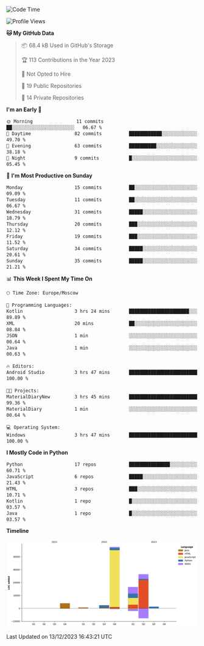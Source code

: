 <!--START_SECTION:waka-->
![Code Time](http://img.shields.io/badge/Code%20Time-159%20hrs%2054%20mins-blue)

![Profile Views](http://img.shields.io/badge/Profile%20Views-0-blue)

**🐱 My GitHub Data** 

> 📦 68.4 kB Used in GitHub's Storage 
 > 
> 🏆 113 Contributions in the Year 2023
 > 
> 🚫 Not Opted to Hire
 > 
> 📜 19 Public Repositories 
 > 
> 🔑 14 Private Repositories 
 > 
**I'm an Early 🐤** 

```text
🌞 Morning                11 commits          ██░░░░░░░░░░░░░░░░░░░░░░░   06.67 % 
🌆 Daytime                82 commits          ████████████░░░░░░░░░░░░░   49.70 % 
🌃 Evening                63 commits          ██████████░░░░░░░░░░░░░░░   38.18 % 
🌙 Night                  9 commits           █░░░░░░░░░░░░░░░░░░░░░░░░   05.45 % 
```
📅 **I'm Most Productive on Sunday** 

```text
Monday                   15 commits          ██░░░░░░░░░░░░░░░░░░░░░░░   09.09 % 
Tuesday                  11 commits          ██░░░░░░░░░░░░░░░░░░░░░░░   06.67 % 
Wednesday                31 commits          █████░░░░░░░░░░░░░░░░░░░░   18.79 % 
Thursday                 20 commits          ███░░░░░░░░░░░░░░░░░░░░░░   12.12 % 
Friday                   19 commits          ███░░░░░░░░░░░░░░░░░░░░░░   11.52 % 
Saturday                 34 commits          █████░░░░░░░░░░░░░░░░░░░░   20.61 % 
Sunday                   35 commits          █████░░░░░░░░░░░░░░░░░░░░   21.21 % 
```


📊 **This Week I Spent My Time On** 

```text
🕑︎ Time Zone: Europe/Moscow

💬 Programming Languages: 
Kotlin                   3 hrs 24 mins       ██████████████████████░░░   89.89 % 
XML                      20 mins             ██░░░░░░░░░░░░░░░░░░░░░░░   08.84 % 
JSON                     1 min               ░░░░░░░░░░░░░░░░░░░░░░░░░   00.64 % 
Java                     1 min               ░░░░░░░░░░░░░░░░░░░░░░░░░   00.63 % 

🔥 Editors: 
Android Studio           3 hrs 47 mins       █████████████████████████   100.00 % 

🐱‍💻 Projects: 
MaterialDiaryNew         3 hrs 45 mins       █████████████████████████   99.36 % 
MaterialDiary            1 min               ░░░░░░░░░░░░░░░░░░░░░░░░░   00.64 % 

💻 Operating System: 
Windows                  3 hrs 47 mins       █████████████████████████   100.00 % 
```

**I Mostly Code in Python** 

```text
Python                   17 repos            ███████████████░░░░░░░░░░   60.71 % 
JavaScript               6 repos             █████░░░░░░░░░░░░░░░░░░░░   21.43 % 
HTML                     3 repos             ███░░░░░░░░░░░░░░░░░░░░░░   10.71 % 
Kotlin                   1 repo              █░░░░░░░░░░░░░░░░░░░░░░░░   03.57 % 
Java                     1 repo              █░░░░░░░░░░░░░░░░░░░░░░░░   03.57 % 
```



**Timeline**

![Lines of Code chart](https://raw.githubusercontent.com/Adlemex/Adlemex/main/assets/bar_graph.png)


 Last Updated on 13/12/2023 16:43:21 UTC
<!--END_SECTION:waka-->
